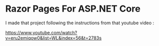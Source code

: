 # Razor Pages For ASP.NET Core

I made that project following the instructions from that youtube video :

https://www.youtube.com/watch?v=eru2emiqow0&list=WL&index=56&t=2783s

